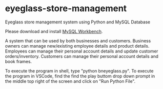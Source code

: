 # eyeglass-store-management
Eyeglass store management system using Python and MySQL Database

Please download and install [MySQL Workbench](https://dev.mysql.com/downloads/workbench/).

A system that can be used by both businesses and customers.
Business owners can manage new/existing employee details and product details.
Employees can manage their personal account details and update customer orders/inventory.
Customers can manage their personal account details and book frames.

To execute the program in shell, type "python bneyeglass.py".
To execute the program in VSCode, find the find the play buttom drop down prompt in the middle top right of the screen and click on "Run Python File".

